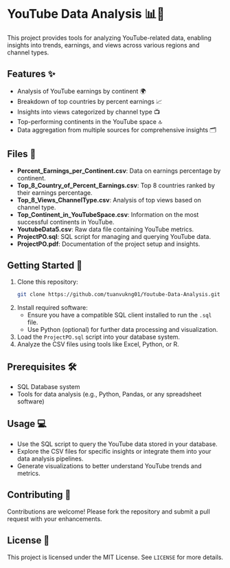 
# YouTube Data Analysis 📊🎥

This project provides tools for analyzing YouTube-related data, enabling insights into trends, earnings, and views across various regions and channel types.

## Features ✨
- Analysis of YouTube earnings by continent 🌍
- Breakdown of top countries by percent earnings 📈
- Insights into views categorized by channel type 📺
- Top-performing continents in the YouTube space 🔝
- Data aggregation from multiple sources for comprehensive insights 🗂️

## Files 📂
- **Percent_Earnings_per_Continent.csv**: Data on earnings percentage by continent.
- **Top_8_Country_of_Percent_Earnings.csv**: Top 8 countries ranked by their earnings percentage.
- **Top_8_Views_ChannelType.csv**: Analysis of top views based on channel type.
- **Top_Continent_in_YouTubeSpace.csv**: Information on the most successful continents in YouTube.
- **YoutubeData5.csv**: Raw data file containing YouTube metrics.
- **ProjectPO.sql**: SQL script for managing and querying YouTube data.
- **ProjectPO.pdf**: Documentation of the project setup and insights.

## Getting Started 🚀
1. Clone this repository:
    ```bash
    git clone https://github.com/tuanvukng01/Youtube-Data-Analysis.git
    ```
2. Install required software:
    - Ensure you have a compatible SQL client installed to run the `.sql` file.
    - Use Python (optional) for further data processing and visualization.
3. Load the `ProjectPO.sql` script into your database system.
4. Analyze the CSV files using tools like Excel, Python, or R.

## Prerequisites 🛠️
- SQL Database system
- Tools for data analysis (e.g., Python, Pandas, or any spreadsheet software)

## Usage 💻
- Use the SQL script to query the YouTube data stored in your database.
- Explore the CSV files for specific insights or integrate them into your data analysis pipelines.
- Generate visualizations to better understand YouTube trends and metrics.

## Contributing 🤝
Contributions are welcome! Please fork the repository and submit a pull request with your enhancements.

## License 📜
This project is licensed under the MIT License. See `LICENSE` for more details.

[//]: # (---)

[//]: # ()
[//]: # (**Author:** [tuanvukng01]&#40;https://github.com/tuanvukng01&#41;  )

[//]: # (For any inquiries, feel free to open an issue or contact me directly!)

